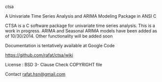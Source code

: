 ctsa

A Univariate Time Series Analysis and ARIMA Modeling Package in ANSI C

CTSA is a C software package for univariate time series analysis. This is a work in progress.
ARIMA and Seasonal ARIMA models have been added as of 10/30/2014. Other functionality will be added soon 

Documentation is tentatively available at Google Code

https://github.com/rafat/ctsa/wiki

License : BSD 3- Clause Check COPYRIGHT file

Contact rafat.hsn@gmail.com
